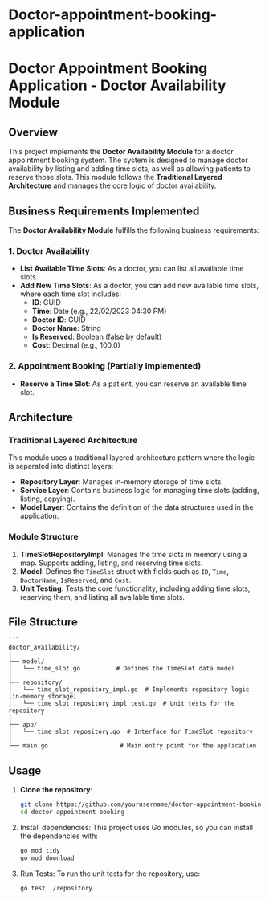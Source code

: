# Doctor-appointment-booking-application
# Doctor Appointment Booking Application - Doctor Availability Module

## Overview

This project implements the **Doctor Availability Module** for a doctor appointment booking system. The system is designed to manage doctor availability by listing and adding time slots, as well as allowing patients to reserve those slots. This module follows the **Traditional Layered Architecture** and manages the core logic of doctor availability.

## Business Requirements Implemented

The **Doctor Availability Module** fulfills the following business requirements:

### 1. **Doctor Availability**
- **List Available Time Slots**: As a doctor, you can list all available time slots.
- **Add New Time Slots**: As a doctor, you can add new available time slots, where each time slot includes:
    - **ID**: GUID
    - **Time**: Date (e.g., 22/02/2023 04:30 PM)
    - **Doctor ID**: GUID
    - **Doctor Name**: String
    - **Is Reserved**: Boolean (false by default)
    - **Cost**: Decimal (e.g., 100.0)

### 2. **Appointment Booking (Partially Implemented)**
- **Reserve a Time Slot**: As a patient, you can reserve an available time slot.

## Architecture

### **Traditional Layered Architecture**
This module uses a traditional layered architecture pattern where the logic is separated into distinct layers:
- **Repository Layer**: Manages in-memory storage of time slots.
- **Service Layer**: Contains business logic for managing time slots (adding, listing, copying).
- **Model Layer**: Contains the definition of the data structures used in the application.

### **Module Structure**
1. **TimeSlotRepositoryImpl**: Manages the time slots in memory using a map. Supports adding, listing, and reserving time slots.
2. **Model**: Defines the `TimeSlot` struct with fields such as `ID`, `Time`, `DoctorName`, `IsReserved`, and `Cost`.
3. **Unit Testing**: Tests the core functionality, including adding time slots, reserving them, and listing all available time slots.

## File Structure
    ```
    doctor_availability/
    │
    ├── model/
    │   └── time_slot.go          # Defines the TimeSlot data model
    │
    ├── repository/
    │   └── time_slot_repository_impl.go  # Implements repository logic (in-memory storage)
    │   └── time_slot_repository_impl_test.go  # Unit tests for the repository
    │
    ├── app/
    │   └── time_slot_repository.go  # Interface for TimeSlot repository
    │
    └── main.go                    # Main entry point for the application

## Usage

1. **Clone the repository**:
   ```bash
   git clone https://github.com/yourusername/doctor-appointment-booking.git
   cd doctor-appointment-booking

2. Install dependencies: This project uses Go modules, so you can install the dependencies with:
    ```bash
   go mod tidy
   go mod download

3. Run Tests: To run the unit tests for the repository, use:
    ```bash
   go test ./repository
